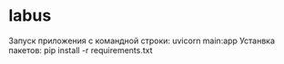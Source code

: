 # labus
Запуск приложения с командной строки: uvicorn main:app
Устанвка пакетов: pip install -r requirements.txt
